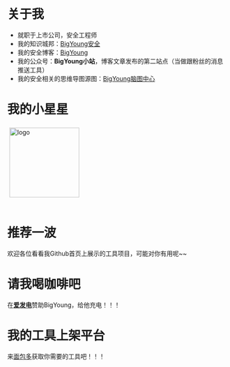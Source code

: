 # 关于我

- 就职于上市公司，安全工程师
- 我的知识城邦：[BigYoung安全](https://wiki.freebuf.com/front/societyFront?invitation_code=2e0b0436&society_id=144&source_data=2)
- 我的安全博客：[BigYoung](https://sec.bigyoung.cn)
- 我的公众号：**BigYoung小站**，博客文章发布的第二站点（当做跟粉丝的消息推送工具）
- 我的安全相关的思维导图源图：[BigYoung脑图中心](https://www.processon.com/u/5725fcc7e4b0c618eb422c3f)

# 我的小星星

<img src="https://github-readme-stats.vercel.app/api?username=BigYoungs&show_icons=true" alt="logo" height="160" align="center" style="margin: 5px; margin-bottom: 20px;" />

# 推荐一波

欢迎各位看看我Github首页上展示的工具项目，可能对你有用呢~~

# 请我喝咖啡吧

在[**爱发电**](https://afdian.net/a/bigyoung)赞助BigYoung，给他充电！！！

# 我的工具上架平台

来[面包多](https://mbd.pub/o/bigyoungs/work)获取你需要的工具吧！！！
